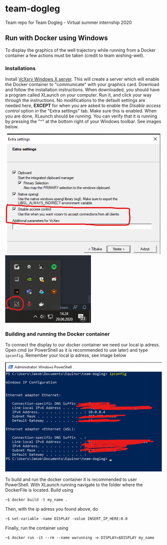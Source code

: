 # team-dogleg
Team repo for Team Dogleg - Virtual summer internship 2020

## Run with Docker using Windows

To display the graphics of the well trajectory while running from a Docker container a few actions must be taken (credit to team wishing-well).

### Installations

Install [VcXsrv Windows X server](https://sourceforge.net/projects/vcxsrv/). This will create a server which will enable the Docker container to "communicate" with your graphics card. Download and follow the installation instructions. When downloaded, you should have a program called XLaunch on your computer. Run it, and click your way through the instructions. No modifications to the default settings are needed here, **EXCEPT** for when you are asked to enable the *Disable access control* option in the "Extra settings" tab. Make sure this is enabled. When you are done, XLaunch should be running. You can verify that it is running by pressing the "^" at the bottom right of your Windows toolbar. See images below.

![](Bilder/xlaunchsetup.png)
![](Bilder/xlaunchrunning.png)


### Building and running the Docker container

To connect the display to our docker container we need our local ip adress. Open cmd (or PowerShell as it is recommended to use later) and type `ipconfig`. Remember your local ip adress, see image below

![](Bilder/ipconfig.png)

To build and run the docker container it is recommended to user PowerShell. With XLaunch running navigate to the folder where the DockerFile is located. Build using

```shell
~$ docker build -t my_name .
```

Then, with the ip adress you found above, do

```shell
~$ set-variable -name DISPLAY -value INSERT_IP_HERE:0.0
```
Finally, run the container using
```shell
~$ docker run -it --rm --name wwrunning -e DISPLAY=$DISPLAY my_name
```